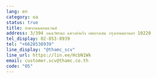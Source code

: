 ```yaml
---
lang: en
category: oa
status: true
title: สาขาถนนคอนแวนต์
address: 3/394 ถนนวัชรพล แขวงท่าแร้ง เขตบางเขน กรุงเทพมหานคร 10220
tel_display: 02-853-8939
tel: "+6628538939"
line_display: "@thamc_scv"
line_url: https://lin.ee/HcbN1Wk
email: customer.scv@thamc.co.th
code: "05"
---
```

